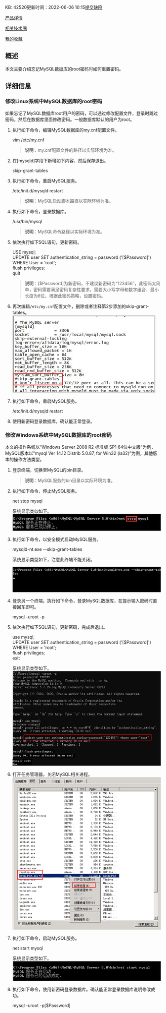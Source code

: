 KB: 42520更新时间：2022-06-06 10:15[提交缺陷](https://xing.aliyun.com/submit?documentId=42520&website=cn&language=zh)

[产品详情](https://www.aliyun.com/product/ecs)

[相关技术圈](https://developer.aliyun.com/group/ecs/)

[我的收藏](https://help.aliyun.com/my_favorites.html)

## 概述

本文主要介绍忘记MySQL数据库的root密码时如何重置密码。

## 详细信息

### 修改Linux系统中MySQL数据库的root密码

如果忘记了MySQL数据库root用户的密码，可以通过修改配置文件，登录时跳过密码，然后在数据库里面修改密码。一般数据库默认的用户为root。

1.  执行如下命令，编辑MySQL数据库的my.cnf配置文件。
    
    vim /etc/my.cnf
    
    > **说明**：my.cnf配置文件的路径以实际环境为准。
    
2.  在[mysqld]字段下新增如下内容，然后保存退出。
    
    skip-grant-tables
    
3.  执行如下命令，重启MySQL服务。
    
    /etc/init.d/mysqld restart
    
    > **说明**：MySQL启动脚本路径以实际环境为准。
    
4.  执行如下命令，登录数据库。
    
    /usr/bin/mysql
    
    > **说明**：MySQL命令路径以实际环境为准。
    
5.  依次执行如下SQL语句，更新密码。
    
    USE mysql;  
    UPDATE user SET authentication_string = password ('[$Password]') WHERE User = 'root';  
    flush privileges;  
    quit
    
    > **说明**：[$Password]为新密码，不建议新密码为“123456”，此密码太简单，密码需要满足密码复杂性要求，需要大小写字母和数字组合，最小长度为8位，根据此密码策略，设置密码。
    
6.  再次编辑`/etc/my.cnf`配置文件，删除或者注释第2步添加的skip-grant-tables。  
    ![](media/b56cd6f5-c681-415a-8d58-df9a3e78ed10.png)
7.  执行如下命令，重启MySQL服务。
    
    /etc/init.d/mysqld restart
    
8.  使用新密码登录数据库，确认能正常登录。

### 修改Windows系统中MySQL数据库的root密码

本文的操作系统以“Windows Server 2008 R2 标准版 SP1 64位中文版”为例，MySQL版本以”mysql Ver 14.12 Distrib 5.0.87, for Win32 (ia32)”为例，其他版本的操作方法类型。

1.  登录终端，切换至MySQL的bin目录。
    
    > **说明**：MySQL服务的bin目录以实际环境为准。
    
2.  执行如下命令，停止MySQL服务。
    
    net stop mysql
    
    系统显示类似如下。  
    ![QQ???20150501120749.png](media/QQ!20150501120749.png)
3.  执行如下命令，以安全模式启动MySQL服务。
    
    mysqld-nt.exe --skip-grant-tables
    
    系统显示类型如下，注意此终端不能关闭。  
    
    ![](media/71fcdc13-b871-4078-86a2-4103f0a9f8db.png)
    
4.  登录另一个终端，执行如下命令，登录MySQL数据库，在提示输入密码时直接回车即可。  
    
    mysql -uroot -p
    
5.  依次执行如下SQL语句，更新密码，完成后退出。
    
    use mysql;  
    UPDATE user SET authentication_string = password ('[$Password]') WHERE User = 'root';  
    flush privileges;  
    exit
    
    系统显示类型如下。  
    ![](media/08c16721-4ea6-47ff-a15d-3a809cbf1add.png)
6.  打开任务管理器，关闭MySQL相关进程。  
    ![QQ???20150501121404.png](media/QQ!20150501121404.png)
7.  执行如下命令，启动MySQL服务。
    
    net start mysql
    
    系统显示类型如下。  
    ![QQ???20150501121611.png](media/QQ!20150501121611.png)
8.  执行如下命令，使用新密码登录数据库。确认能正常登录数据库说明修改成功。
    
    mysql -uroot -p[$Password]